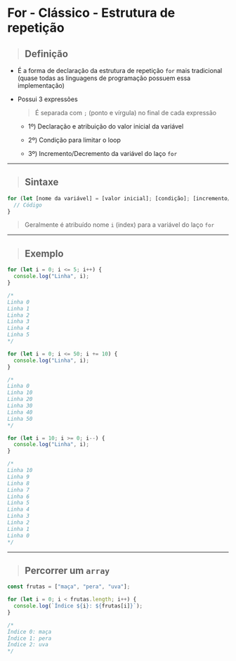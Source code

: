 # For - Clássico - Estrutura de repetição

> ## Definição

* É a forma de declaração da estrutura de repetição `for` mais tradicional (quase todas as linguagens de programação possuem essa implementação)

* Possui 3 expressões

  > É separada com `;` (ponto e vírgula) no final de cada expressão

  * 1º) Declaração e atribuição do valor inicial da variável

  * 2º) Condição para limitar o loop

  * 3º) Incremento/Decremento da variável do laço `for`

---

> ## Sintaxe

```js
for (let [nome da variável] = [valor inicial]; [condição]; [incremento/decremento]) {
  // Código
}
```

> Geralmente é atribuído nome `i` (index) para a variável do laço `for`

---

> ## Exemplo

```js
for (let i = 0; i <= 5; i++) {
  console.log("Linha", i);
}

/*
Linha 0
Linha 1
Linha 2
Linha 3
Linha 4
Linha 5
*/
```

```js
for (let i = 0; i <= 50; i += 10) {
  console.log("Linha", i);
}

/*
Linha 0
Linha 10
Linha 20
Linha 30
Linha 40
Linha 50
*/
```

```js
for (let i = 10; i >= 0; i--) {
  console.log("Linha", i);
}

/*
Linha 10
Linha 9
Linha 8
Linha 7
Linha 6
Linha 5
Linha 4
Linha 3
Linha 2
Linha 1
Linha 0
*/
```

---

> ## Percorrer um `array`

```js
const frutas = ["maça", "pera", "uva"];

for (let i = 0; i < frutas.length; i++) {
  console.log(`Índice ${i}: ${frutas[i]}`);
}

/*
Índice 0: maça
Índice 1: pera
Índice 2: uva
*/
```